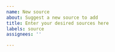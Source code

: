 ```yaml
---
name: New source
about: Suggest a new source to add
title: Enter your desired sources here
labels: source
assignees: ''

---
```



